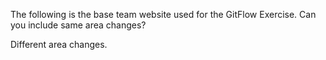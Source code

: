 The following is the base team website used for the GitFlow Exercise. Can you include same area changes?

Different area changes. 



